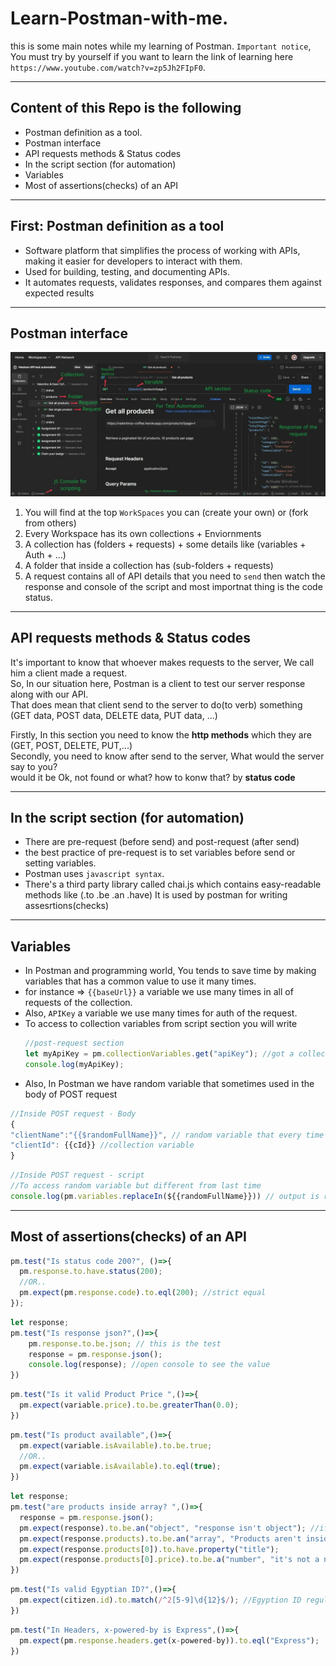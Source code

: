 # Learn-Postman-with-me.
this is some main notes while my learning of Postman.
`Important notice`, You must try by yourself if you want to learn
the link of learning here `https://www.youtube.com/watch?v=zp5Jh2FIpF0`.

---
## Content of this Repo is the following
- Postman definition as a tool.
- Postman interface
- API requests methods & Status codes
- In the script section (for automation)
- Variables
- Most of assertions(checks) of an API

---
## First: Postman definition as a tool
- Software platform that simplifies the process of working with APIs, making it easier for developers to interact with them.
- Used for building, testing, and documenting APIs.
- It automates requests, validates responses, and compares them against expected results

---
## Postman interface

![interface](interface.jpg)


1. You will find at the top `WorkSpaces` you can (create your own) or (fork from others)  
2. Every Workspace has its own collections + Enviornments 
3. A collection has (folders + requests) + some details like (variables + Auth + ...)
4. A folder that inside a collection has (sub-folders + requests)
5. A request contains all of API details that you need to `send` then watch the response and console of the script and most importnat thing is  the code status.

---
## API requests methods & Status codes
It's important to know that whoever makes requests to the server, We call him a client made a request. <br/>
So, In our situation here, Postman is a client to test our server response along with our API.<br/>
That does mean that client send to the server to do(to verb) something (GET data, POST data, DELETE data, PUT data, ...) <br/>

Firstly, In this section you need to know the <b>http methods</b> which they are (GET, POST, DELETE, PUT,...)<br/>
Secondly, you need to know after send to the server, What would the server say to you?<br/>
would it be Ok, not found or what? how to konw that? by <b>status code</b>

---
## In the script section (for automation)
- There are pre-request (before send) and post-request (after send)
- the best practice of pre-request is to set variables before send or setting variables.
- Postman uses `javascript syntax`.
- There's a third party library called chai.js which contains easy-readable methods like (.to .be  .an .have)
It is used by postman for writing assesrtions(checks)
---
## Variables
- In Postman and programming world, You tends to save time by making variables that has a common value to use it many times.
- for instance => `{{baseUrl}}` a variable we use many times in all of requests of the collection.
- Also, `APIKey` a variable we use many times for auth of the request.
- To access to collection variables from script section you will write
  ```javascript
  //post-request section
  let myApiKey = pm.collectionVariables.get("apiKey"); //got a collection variable value
  console.log(myApiKey);
  ```
- Also, In Postman we have random variable that sometimes used in the body of POST request
```javascript
//Inside POST request - Body
{
"clientName":"{{$randomFullName}}", // random variable that every time used will change
"clientId": {{cId}} //collection variable
}
```
```javascript
//Inside POST request - script
//To access random variable but different from last time
console.log(pm.variables.replaceIn(${{randomFullName}})) // output is random name
```
---
## Most of assertions(checks) of an API
```javascript
pm.test("Is status code 200?", ()=>{
  pm.response.to.have.status(200);
  //OR..
  pm.expect(pm.response.code).to.eql(200); //strict equal
});
```
```javascript
let response;
pm.test("Is response json?",()=>{
    pm.response.to.be.json; // this is the test
    response = pm.response.json();
    console.log(response); //open console to see the value
})
```
```javascript
pm.test("Is it valid Product Price ",()=>{
  pm.expect(variable.price).to.be.greaterThan(0.0);
})
```
```javascript
pm.test("Is product available",()=>{
  pm.expect(variable.isAvailable).to.be.true;
  //OR..
  pm.expect(variable.isAvailable).to.eql(true);
})
```
```javascript
let response;
pm.test("are products inside array? ",()=>{
  response = pm.response.json();
  pm.expect(response).to.be.an("object", "response isn't object"); //if err you will find response isn't object
  pm.expect(response.products).to.be.an("array", "Products aren't inside array"); //if err You will find=> Products aren't inside array
  pm.expect(response.products[0]).to.have.property("title");
  pm.expect(response.products[0].price).to.be.a("number", "it's not a number");
})
```
```javascript
pm.test("Is valid Egyptian ID?",()=>{
  pm.expect(citizen.id).to.match(/^2[5-9]\d{12}$/); //Egyption ID regular expression
})
```
```javascript
pm.test("In Headers, x-powered-by is Express",()=>{
  pm.expect(pm.response.headers.get(x-powered-by)).to.eql("Express");
})
```
